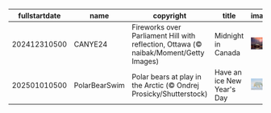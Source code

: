 |fullstartdate|name|copyright|title|image|
|--|--|--|--|--|
202412310500|CANYE24|Fireworks over Parliament Hill with reflection, Ottawa (© naibak/Moment/Getty Images)|Midnight in Canada|![](/en-CA/2025/01/202412310500CANYE24.jpg)|
202501010500|PolarBearSwim|Polar bears at play in the Arctic (© Ondrej Prosicky/Shutterstock)|Have an ice New Year's Day|![](/en-CA/2025/01/202501010500PolarBearSwim.jpg)|
